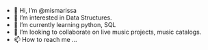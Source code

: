- 👋 Hi, I’m @mismarissa
- 👀 I’m interested in Data Structures. 
- 🌱 I’m currently learning python, SQL
- 💞️ I’m looking to collaborate on live music projects, music catalogs.
- 📫 How to reach me ...

<!---
mismarissa/mismarissa is a ✨ special ✨ repository because its `README.md` (this file) appears on your GitHub profile.
You can click the Preview link to take a look at your changes.
--->
